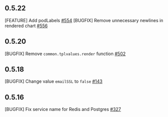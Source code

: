 ## 0.5.22
[FEATURE] Add podLabels [#554](https://github.com/WeblateOrg/helm/pull/554)
[BUGFIX] Remove unnecessary newlines in rendered chart [#556](https://github.com/WeblateOrg/helm/pull/556)

## 0.5.20
[BUGFIX] Remove `common.tplvalues.render` function [#502](https://github.com/WeblateOrg/helm/issues/502)

## 0.5.18
[BUGFIX] Change value `emailSSL` to `false` [#143](https://github.com/WeblateOrg/helm/issues/143)

## 0.5.16
[BUGFIX] Fix service name for Redis and Postgres [#327](https://github.com/WeblateOrg/helm/issues/327)

